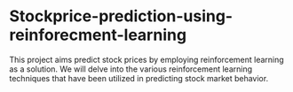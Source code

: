 # Stockprice-prediction-using-reinforecment-learning
This project aims predict stock prices by employing reinforcement learning as a solution. We will delve into the various reinforcement learning techniques that have been utilized in predicting stock market behavior.
